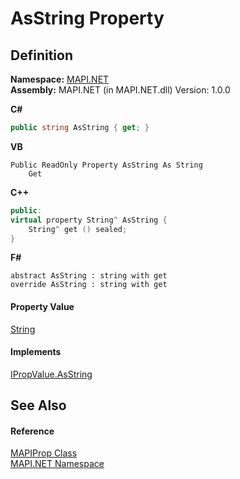 # AsString Property




## Definition
**Namespace:** <a href="5bef4637-66f8-16d4-e5f4-4d0da57a1538.md">MAPI.NET</a>  
**Assembly:** MAPI.NET (in MAPI.NET.dll) Version: 1.0.0

**C#**
``` C#
public string AsString { get; }
```
**VB**
``` VB
Public ReadOnly Property AsString As String
	Get
```
**C++**
``` C++
public:
virtual property String^ AsString {
	String^ get () sealed;
}
```
**F#**
``` F#
abstract AsString : string with get
override AsString : string with get
```



#### Property Value
<a href="https://learn.microsoft.com/dotnet/api/system.string" target="_blank" rel="noopener noreferrer">String</a>

#### Implements
<a href="0acaf8cc-d6dc-160c-fdf4-f3e1bfc8de43.md">IPropValue.AsString</a>  


## See Also


#### Reference
<a href="04791c9c-49a6-3b6d-99fa-53509df4be95.md">MAPIProp Class</a>  
<a href="5bef4637-66f8-16d4-e5f4-4d0da57a1538.md">MAPI.NET Namespace</a>  
